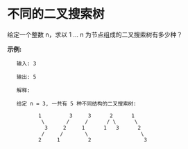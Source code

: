 # 不同的二叉搜索树

给定一个整数 n，求以 1 ... n 为节点组成的二叉搜索树有多少种？

**示例:**

       输入: 3  

       输出: 5

       解释:

       给定 n = 3, 一共有 5 种不同结构的二叉搜索树:

              1         3     3      2      1
               \       /     /      / \      \
                3     2     1      1   3      2
               /     /       \                 \
              2     1         2                 3

